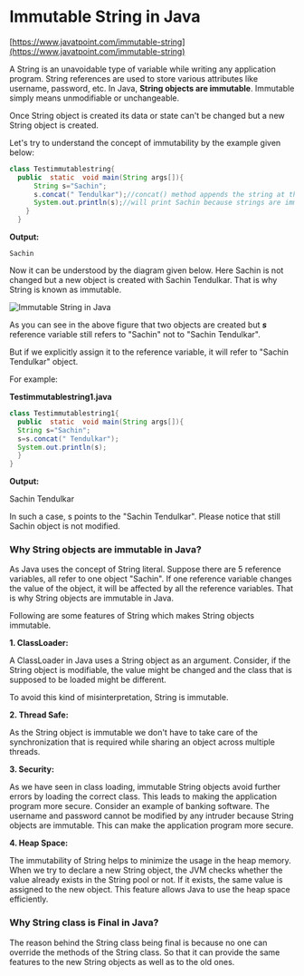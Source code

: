 # Immutable String in Java

[https://www.javatpoint.com/immutable-string](https://www.javatpoint.com/immutable-string)

A String is an unavoidable type of variable while writing any application program. String references are used to store various attributes like username, password, etc. In Java,  **String objects are immutable**. Immutable simply means unmodifiable or unchangeable.

Once String object is created its data or state can't be changed but a new String object is created.

Let's try to understand the concept of immutability by the example given below:

```java
class Testimmutablestring{
  public  static  void main(String args[]){
	  String s="Sachin";
	  s.concat(" Tendulkar");//concat() method appends the string at the end
	  System.out.println(s);//will print Sachin because strings are immutable objects
	}
  }
 ```

**Output:**

```
Sachin
```

Now it can be understood by the diagram given below. Here Sachin is not changed but a new object is created with Sachin Tendulkar. That is why String is known as immutable.

![Immutable String in Java](https://static.javatpoint.com/core/images/immutable-string-in-java.png)

As you can see in the above figure that two objects are created but  **_s_**  reference variable still refers to "Sachin" not to "Sachin Tendulkar".

But if we explicitly assign it to the reference variable, it will refer to "Sachin Tendulkar" object.

For example:

**Testimmutablestring1.java**

```java
class Testimmutablestring1{
  public  static  void main(String args[]){
  String s="Sachin";
  s=s.concat(" Tendulkar");
  System.out.println(s);
  }
}
```

**Output:**

Sachin Tendulkar

In such a case, s points to the "Sachin Tendulkar". Please notice that still Sachin object is not modified.

### Why String objects are immutable in Java?

As Java uses the concept of String literal. Suppose there are 5 reference variables, all refer to one object "Sachin". If one reference variable changes the value of the object, it will be affected by all the reference variables. That is why String objects are immutable in Java.

Following are some features of String which makes String objects immutable.

**1. ClassLoader:**

A ClassLoader in Java uses a String object as an argument. Consider, if the String object is modifiable, the value might be changed and the class that is supposed to be loaded might be different.

To avoid this kind of misinterpretation, String is immutable.

**2. Thread Safe:**

As the String object is immutable we don't have to take care of the synchronization that is required while sharing an object across multiple threads.

**3. Security:**

As we have seen in class loading, immutable String objects avoid further errors by loading the correct class. This leads to making the application program more secure. Consider an example of banking software. The username and password cannot be modified by any intruder because String objects are immutable. This can make the application program more secure.

**4. Heap Space:**

The immutability of String helps to minimize the usage in the heap memory. When we try to declare a new String object, the JVM checks whether the value already exists in the String pool or not. If it exists, the same value is assigned to the new object. This feature allows Java to use the heap space efficiently.

### Why String class is Final in Java?

The reason behind the String class being final is because no one can override the methods of the String class. So that it can provide the same features to the new String objects as well as to the old ones.
<!--stackedit_data:
eyJoaXN0b3J5IjpbMTUyODI5MDMxNywtMzI2Mzk5NzkyXX0=
-->